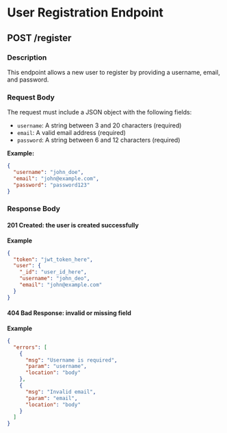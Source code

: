 # User Registration Endpoint

## POST /register

### Description

This endpoint allows a new user to register by providing a username, email, and password.

### Request Body

The request must include a JSON object with the following fields:

- `username`: A string between 3 and 20 characters (required)
- `email`: A valid email address (required)
- `password`: A string between 6 and 12 characters (required)

**Example:**

```json
{
  "username": "john_doe",
  "email": "john@example.com",
  "password": "password123"
}
```

### Response Body

#### 201 Created: the user is created successfully

**Example**

```json
{
  "token": "jwt_token_here",
  "user": {
    "_id": "user_id_here",
    "username": "john_deo",
    "email": "john@example.com"
  }
}
```

#### 404 Bad Response: invalid or missing field

**Example**

```json
{
  "errors": [
    {
      "msg": "Username is required",
      "param": "username",
      "location": "body"
    },
    {
      "msg": "Invalid email",
      "param": "email",
      "location": "body"
    }
  ]
}
```
